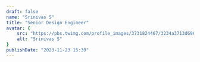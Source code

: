 ```yaml
---
draft: false
name: "Srinivas S"
title: "Senior Design Engineer"
avatar: {
    src: "https://pbs.twimg.com/profile_images/3731824467/3234a3713d696ea378cccb8bd92adade_400x400.jpeg",
    alt: "Srinivas S"
}
publishDate: "2023-11-23 15:39"
---
```

